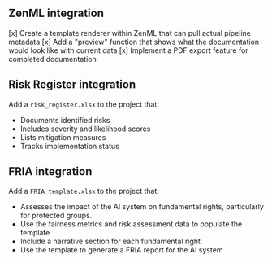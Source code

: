 ## ZenML integration

[x] Create a template renderer within ZenML that can pull actual pipeline metadata
[x] Add a "preview" function that shows what the documentation would look like with current data
[x] Implement a PDF export feature for completed documentation

## Risk Register integration

Add a `risk_register.xlsx` to the project that:

- Documents identified risks
- Includes severity and likelihood scores
- Lists mitigation measures
- Tracks implementation status

## FRIA integration

Add a `FRIA_template.xlsx` to the project that:

- Assesses the impact of the AI system on fundamental rights, particularly for protected groups.
- Use the fairness metrics and risk assessment data to populate the template
- Include a narrative section for each fundamental right
- Use the template to generate a FRIA report for the AI system
